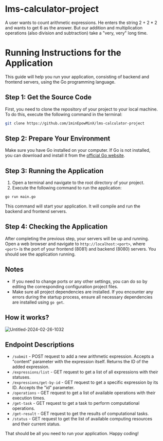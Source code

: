 # lms-calculator-project
A user wants to count arithmetic expressions. He enters the string 2 + 2 * 2 and wants to get 6 as the answer. But our addition and multiplication operations (also division and subtraction) take a "very, very" long time.  
# Running Instructions for the Application

This guide will help you run your application, consisting of backend and frontend servers, using the Go programming language.

## Step 1: Get the Source Code

First, you need to clone the repository of your project to your local machine. To do this, execute the following command in the terminal:
```sh
git clone https://github.com/1minEpowMinX/lms-calculator-project
```
## Step 2: Prepare Your Environment

Make sure you have Go installed on your computer. If Go is not installed, you can download and install it from the [official Go website](https://golang.org/dl/).

## Step 3: Running the Application

1. Open a terminal and navigate to the root directory of your project.
2. Execute the following command to run the application:
```sh
go run main.go
```
This command will start your application. It will compile and run the backend and frontend servers.

## Step 4: Checking the Application

After completing the previous step, your servers will be up and running. Open a web browser and navigate to `http://localhost:<port>`, where `<port>` is the port of your frontend (8081) and backend (8080) servers. You should see the application running.

## Notes

- If you need to change ports or any other settings, you can do so by editing the corresponding configuration project files.
- Make sure all project dependencies are installed. If you encounter any errors during the startup process, ensure all necessary dependencies are installed using `go get`.

## How it works?

  ![Untitled-2024-02-26-1032](https://github.com/1minEpowMinX/lms-calculator-project/assets/129176682/393293f6-2bc8-478b-bfc2-1bb027eaa8e0)  

## Endpoint Descriptions

- ```/submit``` - POST request to add a new arithmetic expression. Accepts a "content" parameter with the expression itself. Returns the ID of the added expression.
- ```/expressions/list``` - GET request to get a list of all expressions with their statuses.
- ```/expressions/get-by-id``` - GET request to get a specific expression by its ID. Accepts the "id" parameter.
- ```/operations``` - GET request to get a list of available operations with their execution times.
- ```/get-task``` - GET request to get a task to perform computational operations.
- ```/get-result``` - GET request to get the results of computational tasks.
- ```/status``` - GET request to get the list of available computing resources and their current status.

That should be all you need to run your application. Happy coding!
